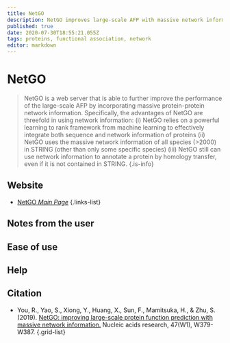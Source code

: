 ```yaml
---
title: NetGO
description: NetGO improves large-scale AFP with massive network information.
published: true
date: 2020-07-30T18:55:21.055Z
tags: proteins, functional association, network
editor: markdown
---
```


# NetGO

> NetGO is a web server that is able to further improve the performance of the large-scale AFP by incorporating massive protein-protein network information. Specifically, the advantages of NetGO are threefold in using network information: 
(i) NetGO relies on a powerful learning to rank framework from machine learning to effectively integrate both sequence and network information of proteins
(ii) NetGO uses the massive network information of all species (>2000) in STRING (other than only some specific species) 
(iii) NetGO still can use network information to annotate a protein by homology transfer, even if it is not contained in STRING.
{.is-info}

 
## Website 

- [NetGO *Main Page*](http://issubmission.sjtu.edu.cn/netgo/)
 {.links-list}


## Notes from the user
 

 
## Ease of use


## Help


## Citation 

- You, R., Yao, S., Xiong, Y., Huang, X., Sun, F., Mamitsuka, H., & Zhu, S. (2019). [NetGO: improving large-scale protein function prediction with massive network information.](https://academic.oup.com/nar/article/47/W1/W379/5491749) Nucleic acids research, 47(W1), W379-W387.
{.grid-list}
